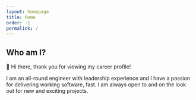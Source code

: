 ```yaml
---
layout: homepage
title: Home
order: -1
permalink: /
---
```

## Who am I?

👋 Hi there, thank you for viewing my career profile!

I am an all-round engineer with leadership experience and I have a passion for delivering working software, fast. I am always open to and on the look out for new and exciting projects.
